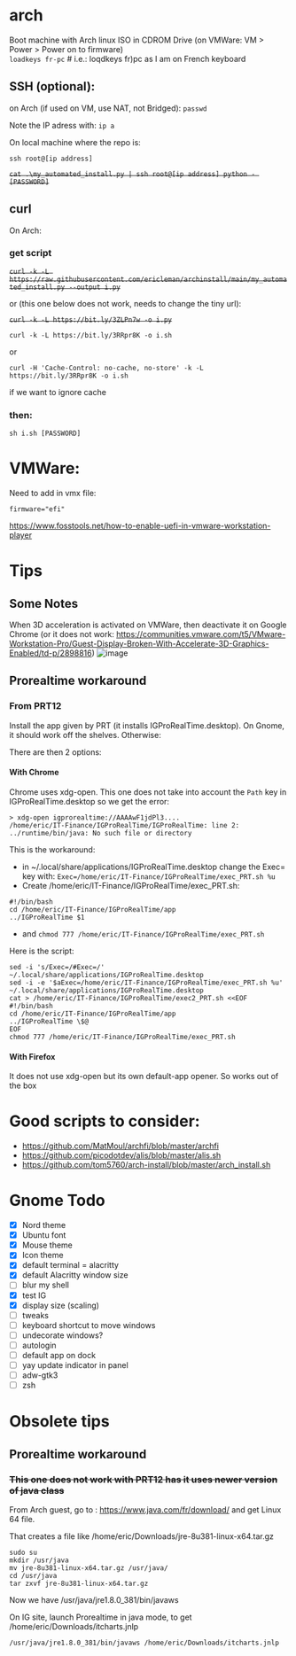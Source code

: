 # arch

 Boot machine with Arch linux ISO in CDROM Drive (on VMWare: VM > Power > Power on to firmware)  
`loadkeys fr-pc` # i.e.: loqdkeys fr)pc as I am on French keyboard

## SSH (optional):
on Arch (if used on VM, use NAT, not Bridged): 
`passwd`

Note the IP adress with:
`ip a`

On local machine where the repo is:

`ssh root@[ip address]`

~~`cat .\my_automated_install.py | ssh root@[ip address] python - [PASSWORD]`~~

## curl
On Arch:
### get script

~~`curl -k -L https://raw.githubusercontent.com/ericleman/archinstall/main/my_automated_install.py --output i.py`~~  

or (this one below does not work, needs to change the tiny url):

~~`curl -k -L https://bit.ly/3ZLPn7w -o i.py`~~

`curl -k -L https://bit.ly/3RRpr8K -o i.sh`  

or 

`curl -H 'Cache-Control: no-cache, no-store' -k -L https://bit.ly/3RRpr8K -o i.sh` 

if we want to ignore cache

### then:

`sh i.sh [PASSWORD]`

# VMWare:
Need to add in vmx file:

`firmware="efi"`

https://www.fosstools.net/how-to-enable-uefi-in-vmware-workstation-player


# Tips
## Some Notes
When 3D acceleration is activated on VMWare, then deactivate it on Google Chrome (or it does not work: https://communities.vmware.com/t5/VMware-Workstation-Pro/Guest-Display-Broken-With-Accelerate-3D-Graphics-Enabled/td-p/2898816)
![image](https://user-images.githubusercontent.com/26767717/177496730-38f3be75-ae3c-4329-a49e-0002abfc595a.png)


## Prorealtime workaround
### From PRT12
Install the app given by PRT (it installs IGProRealTime.desktop). 
On Gnome, it should work off the shelves. Otherwise:

There are then 2 options:
#### With Chrome
Chrome uses xdg-open. This one does not take into account the `Path` key in IGProRealTime.desktop so we get the error:
```
> xdg-open igprorealtime://AAAAwF1jdPl3....
/home/eric/IT-Finance/IGProRealTime/IGProRealTime: line 2: ../runtime/bin/java: No such file or directory
```
This is the workaround:
- in ~/.local/share/applications/IGProRealTime.desktop change the Exec= key with:
`Exec=/home/eric/IT-Finance/IGProRealTime/exec_PRT.sh %u`
- Create /home/eric/IT-Finance/IGProRealTime/exec_PRT.sh:
```
#!/bin/bash
cd /home/eric/IT-Finance/IGProRealTime/app
../IGProRealTime $1
```
- and `chmod 777 /home/eric/IT-Finance/IGProRealTime/exec_PRT.sh`

Here is the script:
```
sed -i 's/Exec=/#Exec=/' ~/.local/share/applications/IGProRealTime.desktop
sed -i -e '$aExec=/home/eric/IT-Finance/IGProRealTime/exec_PRT.sh %u' ~/.local/share/applications/IGProRealTime.desktop
cat > /home/eric/IT-Finance/IGProRealTime/exec2_PRT.sh <<EOF
#!/bin/bash
cd /home/eric/IT-Finance/IGProRealTime/app
../IGProRealTime \$@
EOF
chmod 777 /home/eric/IT-Finance/IGProRealTime/exec_PRT.sh
```

#### With Firefox
It does not use xdg-open but its own default-app opener. So works out of the box


# Good scripts to consider:
- https://github.com/MatMoul/archfi/blob/master/archfi
- https://github.com/picodotdev/alis/blob/master/alis.sh
- https://github.com/tom5760/arch-install/blob/master/arch_install.sh

# Gnome Todo
- [x] Nord theme
- [x] Ubuntu font
- [x] Mouse theme
- [x] Icon theme
- [x] default terminal = alacritty
- [x] default Alacritty window size
- [ ] blur my shell
- [x] test IG
- [x] display size (scaling)
- [ ] tweaks
- [ ] keyboard shortcut to move windows
- [ ] undecorate windows?
- [ ] autologin
- [ ] default app on dock
- [ ] yay update indicator in panel
- [ ] adw-gtk3
- [ ] zsh

# Obsolete tips
## Prorealtime workaround
### ~~This one does not work with PRT12 has it uses newer version of java class~~
From Arch guest, go to : https://www.java.com/fr/download/ and get Linux 64 file.

That creates a file like /home/eric/Downloads/jre-8u381-linux-x64.tar.gz

```
sudo su
mkdir /usr/java
mv jre-8u381-linux-x64.tar.gz /usr/java/
cd /usr/java
tar zxvf jre-8u381-linux-x64.tar.gz
```

Now we have /usr/java/jre1.8.0_381/bin/javaws

On IG site, launch Prorealtime in java mode, to get /home/eric/Downloads/itcharts.jnlp

`/usr/java/jre1.8.0_381/bin/javaws /home/eric/Downloads/itcharts.jnlp`

